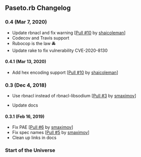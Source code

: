 ## Paseto.rb Changelog

### 0.4 (Mar 7, 2020)

- Update rbnacl and fix warning [<a href="https://github.com/mguymon/paseto.rb/pull/10">Pull #10</a> by <a href="https://github.com/shaicoleman">shaicoleman</a>]
- Codecov and Travis support
- Rubocop is the law :oncoming_police_car:
- Update rake to fix vulnerability CVE-2020-8130

#### 0.4.1 (Mar 13, 2020)

- Add hex encoding support [<a href="https://github.com/mguymon/paseto.rb/pull/11">Pull #10</a> by <a href="https://github.com/shaicoleman">shaicoleman</a>]

### 0.3 (Dec 4, 2018)

- Use rbnacl instead of rbnacl-libsodium [<a href="https://github.com/mguymon/paseto.rb/pull/6">Pull #3</a> by <a href="https://github.com/smaximov">smaximov</a>]

- Update docs

#### 0.3.1 (Feb 16, 2019)

- Fix PAE [<a href="https://github.com/mguymon/paseto.rb/pull/6">Pull #6</a> by <a href="https://github.com/smaximov">smaximov</a>]
- Fix spec names [<a href="https://github.com/mguymon/paseto.rb/pull/5">Pull #5</a> by <a href="https://github.com/smaximov">smaximov</a>]
- Clean up links in docs

### Start of the Universe
